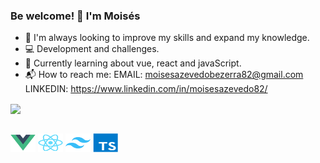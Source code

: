 ### Be welcome! 👋 I'm Moisés

<!-- **Mjackie82/Mjackie82** is a ✨ _special_ ✨ repository because its `README.md` (this file) appears on your GitHub profile. -->
- 🔭 I'm always looking to improve my skills and expand my knowledge.
- 💻 Development and challenges.
- 🌱 Currently learning about vue, react and javaScript.
- 📬 How to reach me: EMAIL: moisesazevedobezerra82@gmail.com LINKEDIN: https://www.linkedin.com/in/moisesazevedo82/

<a href=""> <img align="center" src="https://github-readme-stats.vercel.app/api/top-langs/?username=moisa82&theme=react&line_height=40&hide=css"/> </a>

 
  
<div style="display: inline_block"><br>
 <img align="center" alt="Moises-VUE" height="30" width="40" src="https://github.com/devicons/devicon/blob/master/icons/vuejs/vuejs-original.svg">
 <img align="center" alt="Moises-REACT" height="30" width="40" src="https://github.com/devicons/devicon/blob/master/icons/react/react-original.svg">
 <img align="center" alt="Moises-TAILWINDCSS" height="30" width="40" src="https://github.com/devicons/devicon/blob/master/icons/tailwindcss/tailwindcss-plain.svg">
 <img align="center" alt="Moises-Ts" height="30" width="40" src="https://raw.githubusercontent.com/devicons/devicon/master/icons/typescript/typescript-plain.svg">
</div>
